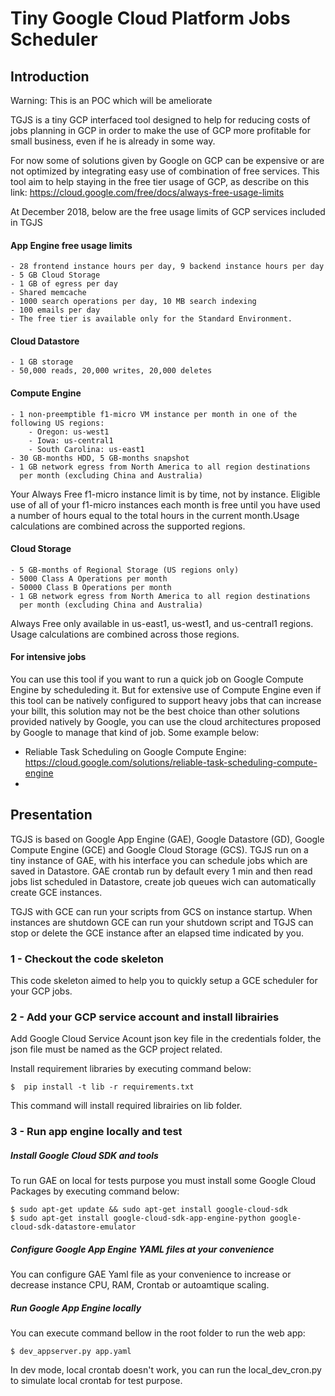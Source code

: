# Tiny Google Cloud Platform Jobs Scheduler

## Introduction 

Warning: This is an POC which will be ameliorate

TGJS is a tiny GCP interfaced tool designed to help for reducing  costs of jobs planning in GCP in order to make the use of GCP more profitable for small business, even if he is already in some way.

For now some of solutions given by Google on GCP can be expensive or are not optimized by integrating easy use of combination of free services. This tool aim to help staying in the free tier usage of GCP,  as describe on this link: https://cloud.google.com/free/docs/always-free-usage-limits

At December 2018, below are the free usage limits of GCP services included in TGJS

#### App Engine free usage limits

```
- 28 frontend instance hours per day, 9 backend instance hours per day
- 5 GB Cloud Storage
- 1 GB of egress per day
- Shared memcache
- 1000 search operations per day, 10 MB search indexing
- 100 emails per day
- The free tier is available only for the Standard Environment.
```

#### Cloud Datastore

```
- 1 GB storage
- 50,000 reads, 20,000 writes, 20,000 deletes
```

#### Compute Engine

```
- 1 non-preemptible f1-micro VM instance per month in one of the following US regions:
    - Oregon: us-west1
    - Iowa: us-central1
    - South Carolina: us-east1
- 30 GB-months HDD, 5 GB-months snapshot
- 1 GB network egress from North America to all region destinations 
  per month (excluding China and Australia)
```

Your Always Free f1-micro instance limit is by time, not by instance. Eligible use of all of your f1-micro instances each month is free until you have used a number of hours equal to the total hours in the current month.Usage calculations are combined across the supported regions.

#### Cloud Storage

```
- 5 GB-months of Regional Storage (US regions only)
- 5000 Class A Operations per month
- 50000 Class B Operations per month
- 1 GB network egress from North America to all region destinations 
  per month (excluding China and Australia)
```

Always Free only available in us-east1, us-west1, and us-central1 regions. Usage calculations are combined across those regions.

#### For intensive jobs 

You can use this tool if you want to run a quick job on Google Compute Engine by scheduleding it. But for extensive use of Compute Engine even if this tool can be natively configured to support heavy jobs that can increase your billt, this solution may not be the best choice than other solutions provided natively by Google, you can use the cloud architectures proposed by Google to manage that kind of job. Some example below:
- Reliable Task Scheduling on Google Compute Engine: https://cloud.google.com/solutions/reliable-task-scheduling-compute-engine
- 



## Presentation 

TGJS is based on Google App Engine (GAE), Google Datastore (GD), Google Compute Engine (GCE) and Google Cloud Storage (GCS). TGJS run on a tiny instance of GAE, with his interface you can schedule jobs which are saved in Datastore. GAE crontab run by default every 1 min and then read jobs list scheduled in Datastore, create job queues wich can automatically create GCE instances.

TGJS with GCE can run your scripts from GCS on instance startup. When instances are shutdown GCE can run your shutdown script and TGJS can  stop or delete the GCE instance after an elapsed time indicated by you.

### 1 - Checkout the code skeleton

This code skeleton aimed to help you to quickly setup a GCE scheduler for your GCP jobs.

### 2 - Add your GCP service account and install librairies

Add Google Cloud Service Acount json key file in the credentials folder, the json file must be named as the GCP project related.

Install requirement libraries by executing command below:

```
$  pip install -t lib -r requirements.txt
```

This command will install required librairies on lib folder.

### 3 - Run app engine locally and test

##### Install Google Cloud SDK and tools

To run GAE on local for tests purpose you must install some Google Cloud Packages by executing command below:

```
$ sudo apt-get update && sudo apt-get install google-cloud-sdk
$ sudo apt-get install google-cloud-sdk-app-engine-python google-cloud-sdk-datastore-emulator 
```

##### Configure Google App Engine YAML files at your convenience

You can configure GAE Yaml file as your convenience to increase or decrease instance CPU, RAM, Crontab or autoamtique scaling.

##### Run Google App Engine locally

You can execute command bellow in the root folder to run the web app:

```
$ dev_appserver.py app.yaml 
```

In dev mode, local crontab doesn't work, you can run the local_dev_cron.py to simulate local crontab for test purpose.






